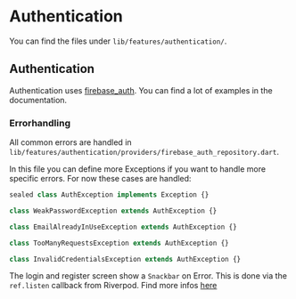 # Authentication

You can find the files under `lib/features/authentication/`.

## Authentication

Authentication uses [firebase_auth](https://pub.dev/packages/firebase_auth). You can find a lot of examples in the documentation.

### Errorhandling

All common errors are handled in `lib/features/authentication/providers/firebase_auth_repository.dart`.

In this file you can define more Exceptions if you want to handle more specific errors. For now these cases are handled: 

```js title="lib/features/authentication/providers/firebase_auth_repository.dart"
sealed class AuthException implements Exception {}

class WeakPasswordException extends AuthException {}

class EmailAlreadyInUseException extends AuthException {}

class TooManyRequestsException extends AuthException {}

class InvalidCredentialsException extends AuthException {}
```

The login and register screen show a `Snackbar` on Error. 
This is done via the `ref.listen` callback from Riverpod. Find more infos [here](https://riverpod.dev/docs/essentials/combining_requests#the-reflistenlistenself-methods)
